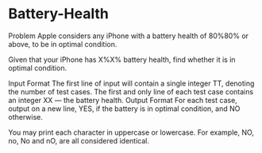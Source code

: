 # Battery-Health

Problem
Apple considers any iPhone with a battery health of 80\%80% or above, to be in optimal condition.

Given that your iPhone has X\%X% battery health, find whether it is in optimal condition.

Input Format
The first line of input will contain a single integer TT, denoting the number of test cases.
The first and only line of each test case contains an integer XX — the battery health.
Output Format
For each test case, output on a new line, YES, if the battery is in optimal condition, and NO otherwise.

You may print each character in uppercase or lowercase. For example, NO, no, No and nO, are all considered identical.
